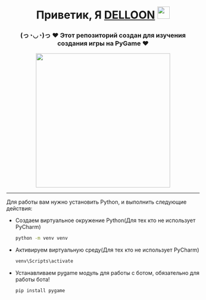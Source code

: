 <h1 align="center">Приветик, Я <a href="https://vk.com/delloon" target="_blank">DELLOON</a> 
<img src="https://github.com/blackcater/blackcater/raw/main/images/Hi.gif" height="32"/></h1>
<h3 align="center">(っ◔◡◔)っ ♥ Этот репозиторий создан для изучения создания игры на PyGame ♥</h3>
<div align="center">
<img src="https://i.pinimg.com/originals/55/4b/0c/554b0c1fa7871f49d1bc8c97a928c154.gif" height="350"/>
</div>
<hr>
<p>Для работы вам нужно установить Python, и выполнить следующие действия:</p>

* Создаем виртуальное окружение Python(Для тех кто не использует PyCharm)
  ```sh
  python -m venv venv
  ```
* Активируем виртуальную среду(Для тех кто не использует PyCharm)
  ```sh
  venv\Scripts\activate
  ```
* Устанавливаем pygame модуль для работы с ботом, обязательно для работы бота!
  ```sh
  pip install pygame
  ```
